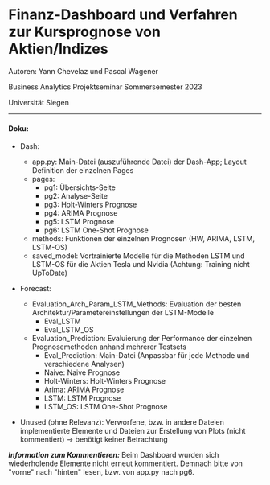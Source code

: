 # Finanz-Dashboard und Verfahren zur Kursprognose von Aktien/Indizes

Autoren: Yann Chevelaz und Pascal Wagener

Business Analytics Projektseminar Sommersemester 2023

Universität Siegen

---

#### Doku:
* Dash:
  * app.py: Main-Datei (auszuführende Datei) der Dash-App; Layout Definition der einzelnen Pages
  * pages:
    * pg1: Übersichts-Seite
    * pg2: Analyse-Seite
    * pg3: Holt-Winters Prognose
    * pg4: ARIMA Prognose
    * pg5: LSTM Prognose
    * pg6: LSTM One-Shot Prognose
  * methods: Funktionen der einzelnen Prognosen (HW, ARIMA, LSTM, LSTM-OS)
  * saved_model: Vortrainierte Modelle für die Methoden LSTM und LSTM-OS für die Aktien Tesla und Nvidia (Achtung: Training nicht UpToDate)

* Forecast:
  * Evaluation_Arch_Param_LSTM_Methods: Evaluation der besten Architektur/Parametereinstellungen der LSTM-Modelle
    * Eval_LSTM
    * Eval_LSTM_OS  
  * Evaluation_Prediction: Evaluierung der Performance der einzelnen Prognosemethoden anhand mehrerer Testsets
    * Eval_Prediction: Main-Datei (Anpassbar für jede Methode und verschiedene Analysen)
    * Naive: Naive Prognose
    * Holt-Winters: Holt-Winters Prognose
    * Arima: ARIMA Prognose
    * LSTM: LSTM Prognose
    * LSTM_OS: LSTM One-Shot Prognose

* Unused (ohne Relevanz): Verworfene, bzw. in andere Dateien implementierte Elemente und Dateien zur Erstellung von Plots (nicht kommentiert) -> benötigt keiner Betrachtung

***Information zum Kommentieren:*** Beim Dashboard wurden sich wiederholende Elemente nicht erneut kommentiert. Demnach bitte von "vorne" nach "hinten" lesen, bzw. von app.py nach pg6.
